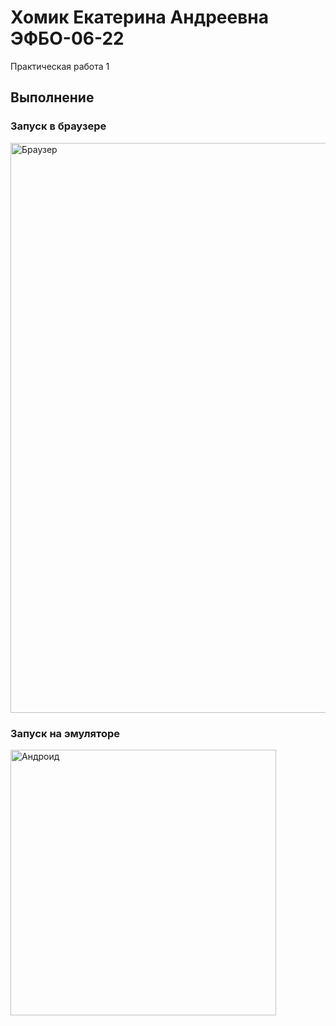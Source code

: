 # Хомик Екатерина Андреевна ЭФБО-06-22

Практическая работа 1

## Выполнение

### Запуск в браузере

<img width="912" alt="Браузер" src="https://github.com/user-attachments/assets/f806fa9d-3b6f-4f71-acfe-dac3c03296ee">


### Запуск на эмуляторе

<img width="425" alt="Андроид" src="https://github.com/user-attachments/assets/8c3351e3-da22-424c-94d9-80ddc26995c1">
